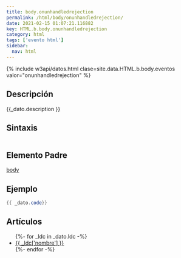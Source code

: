 ```yaml
---
title: body.onunhandledrejection
permalink: /html/body/onunhandledrejection/
date: 2021-02-15 01:07:21.116882
key: HTML.b.body.onunhandledrejection
category: html
tags: ['evento html']
sidebar: 
  nav: html
---
```


{% include w3api/datos.html clase=site.data.HTML.b.body.eventos valor="onunhandledrejection" %}

## Descripción
{{_dato.description }}

## Sintaxis
~~~html
~~~

## Elemento Padre
[body](/html/body/)

## Ejemplo
~~~java
{{ _dato.code}}
~~~

## Artículos
<ul>
{%- for _ldc in _dato.ldc -%}
   <li>
       <a href="{{_ldc['url'] }}">{{ _ldc['nombre'] }}</a>
   </li>
{%- endfor -%}
</ul>
